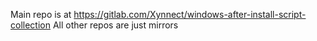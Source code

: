 Main repo is at https://gitlab.com/Xynnect/windows-after-install-script-collection 
All other repos are just mirrors